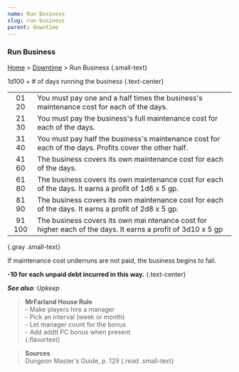 ```yaml
---
name: Run Business
slug: run-business
parent: downtime
---
```

### Run Business
[Home](dm-operations-center) > [Downtime](downtime) > Run Business {.small-text}

1d100 + # of days running the business {.text-center}

|||
|:-:|-|
| 01 20 | You must pay one and a half times the business's maintenance cost for each of the days. |
| 21 30 | You must pay the business's full maintenance cost for each of the days. |
| 31 40 | You must pay half the business's maintenance cost for each of the days. Profits cover the other half. |
| 41 60 | The business covers its own maintenance cost for each of the days. |
| 61 80 | The business covers its own maintenance cost for each of the days. It earns a profit of 1d6 x 5 gp. |
| 81 90 | The business covers its own maintenance cost for each of the days. It earns a profit of 2d8 x 5 gp. |
| 91 100| The business covers its own mai ntenance cost for higher each of the days. It earns a profit of 3d10 x 5 gp |
{.gray .small-text}

If maintenance cost underruns are not paid, the business begins to fail.

**-10 for each unpaid debt incurred in this way.** {.text-center}

***See also**: Upkeep*

> **MrFarland House Rule**<br/>
> \- Make players hire a manager<br/>
> \- Pick an interval (week or month)<br/>
> \- Let manager count for the bonus<br/>
> \- Add addtl PC bonus when present<br/>
{.flavortext}

> **Sources** <br/>
> Dungeon Master's Guide, p. 129
{.read .small-text}